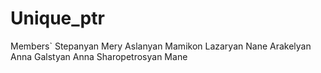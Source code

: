 # Unique_ptr
Members`
  Stepanyan Mery
  Aslanyan Mamikon
  Lazaryan Nane
  Arakelyan Anna
  Galstyan Anna
  Sharopetrosyan Mane
